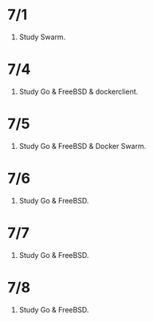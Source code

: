 # 7/1
1. Study Swarm.

# 7/4
1. Study Go & FreeBSD & dockerclient.

# 7/5
1. Study Go & FreeBSD & Docker Swarm.

# 7/6
1. Study Go & FreeBSD.

# 7/7
1. Study Go & FreeBSD.

# 7/8
1. Study Go & FreeBSD.

